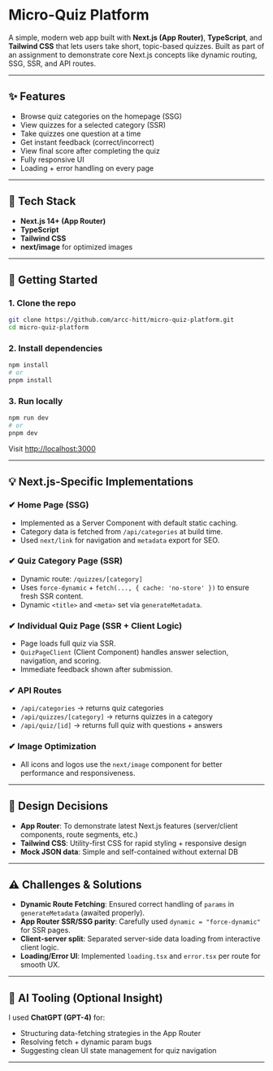 # Micro-Quiz Platform

A simple, modern web app built with **Next.js (App Router)**, **TypeScript**, and **Tailwind CSS** that lets users take short, topic-based quizzes. Built as part of an assignment to demonstrate core Next.js concepts like dynamic routing, SSG, SSR, and API routes.

---

## ✨ Features

* Browse quiz categories on the homepage (SSG)
* View quizzes for a selected category (SSR)
* Take quizzes one question at a time
* Get instant feedback (correct/incorrect)
* View final score after completing the quiz
* Fully responsive UI
* Loading + error handling on every page

---

## 📁 Tech Stack

* **Next.js 14+ (App Router)**
* **TypeScript**
* **Tailwind CSS**
* **next/image** for optimized images

---

## 🚀 Getting Started

### 1. Clone the repo

```bash
git clone https://github.com/arcc-hitt/micro-quiz-platform.git
cd micro-quiz-platform
```

### 2. Install dependencies

```bash
npm install
# or
pnpm install
```

### 3. Run locally

```bash
npm run dev
# or
pnpm dev
```

Visit [http://localhost:3000](http://localhost:3000)

---

## 💡 Next.js-Specific Implementations

### ✔ Home Page (SSG)

* Implemented as a Server Component with default static caching.
* Category data is fetched from `/api/categories` at build time.
* Used `next/link` for navigation and `metadata` export for SEO.

### ✔ Quiz Category Page (SSR)

* Dynamic route: `/quizzes/[category]`
* Uses `force-dynamic` + `fetch(..., { cache: 'no-store' })` to ensure fresh SSR content.
* Dynamic `<title>` and `<meta>` set via `generateMetadata`.

### ✔ Individual Quiz Page (SSR + Client Logic)

* Page loads full quiz via SSR.
* `QuizPageClient` (Client Component) handles answer selection, navigation, and scoring.
* Immediate feedback shown after submission.

### ✔ API Routes

* `/api/categories` → returns quiz categories
* `/api/quizzes/[category]` → returns quizzes in a category
* `/api/quiz/[id]` → returns full quiz with questions + answers

### ✔ Image Optimization

* All icons and logos use the `next/image` component for better performance and responsiveness.

---

## 🌟 Design Decisions

* **App Router**: To demonstrate latest Next.js features (server/client components, route segments, etc.)
* **Tailwind CSS**: Utility-first CSS for rapid styling + responsive design
* **Mock JSON data**: Simple and self-contained without external DB

---

## ⚠️ Challenges & Solutions

* **Dynamic Route Fetching**: Ensured correct handling of `params` in `generateMetadata` (awaited properly).
* **App Router SSR/SSG parity**: Carefully used `dynamic = "force-dynamic"` for SSR pages.
* **Client-server split**: Separated server-side data loading from interactive client logic.
* **Loading/Error UI**: Implemented `loading.tsx` and `error.tsx` per route for smooth UX.

---

## 🤖 AI Tooling (Optional Insight)

I used **ChatGPT (GPT-4)** for:

* Structuring data-fetching strategies in the App Router
* Resolving fetch + dynamic param bugs
* Suggesting clean UI state management for quiz navigation

---
